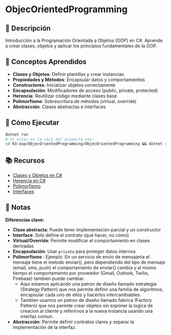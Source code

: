 # ObjecOrientedProgramming

## 📝 Descripción

Introducción a la Programación Orientada a Objetos (OOP) en C#. Aprende a crear clases, objetos y aplicar los principios fundamentales de la OOP.

## 🎯 Conceptos Aprendidos

- **Clases y Objetos**: Definir plantillas y crear instancias
- **Propiedades y Métodos**: Encapsular datos y comportamientos
- **Constructores**: Inicializar objetos correctamente
- **Encapsulación**: Modificadores de acceso (public, private, protected)
- **Herencia**: Reutilizar código mediante clases base
- **Polimorfismo**: Sobrescritura de métodos (virtual, override)
- **Abstracción**: Clases abstractas e interfaces

## 🚀 Cómo Ejecutar

```bash
dotnet run
# Si estas en la raiz del proyecto usa:
cd 03-oop/ObjecOrientedProgramming/ObjecOrientedProgramming && dotnet run

```

## 📚 Recursos

- [Clases y Objetos en C#](https://learn.microsoft.com/es-es/dotnet/csharp/fundamentals/types/classes)
- [Herencia en C#](https://learn.microsoft.com/es-es/dotnet/csharp/fundamentals/object-oriented/inheritance)
- [Polimorfismo](https://learn.microsoft.com/es-es/dotnet/csharp/fundamentals/object-oriented/polymorphism)
- [Interfaces](https://learn.microsoft.com/es-es/dotnet/csharp/fundamentals/types/interfaces)

## 📝 Notas

**Diferencias clave:**
- **Clase abstracta**: Puede tener implementación parcial y un constructor
- **Interface**: Solo define el contrato (qué hacer, no cómo)
- **Virtual/Override**: Permite modificar el comportamiento en clases derivadas
- **Encapsulación**: Usar `private` para proteger datos internos
- **Polimorfismo** : Ejemplo :En un servicio de envio de mensajeria el mensaje tiene el metodo enviar(), pero dependiendo del tipo de mensaje (email, sms, push) el comportamiento de enviar() cambia y al mismo tiempo el comportamiento por proveedor (Gmail, Outlook, Twilio, Firebase) tambien puede cambiar.
  - Aqui estamos aplicando una patron de diseño llamado estrategia (Strategy Pattern) que nos permite definir una familia de algoritmos, encapsular cada uno de ellos y hacerlos intercambiables.
  - Tambien usamos un patron de diseño llamado fabrica (Factory Pattern) que nos permite crear objetos sin exponer la logica de creacion al cliente y referirnos a la nueva instancia usando una interfaz comun.
- **Abstracción**: Permite definir contratos claros y separar la implementación de la interfaz.
  